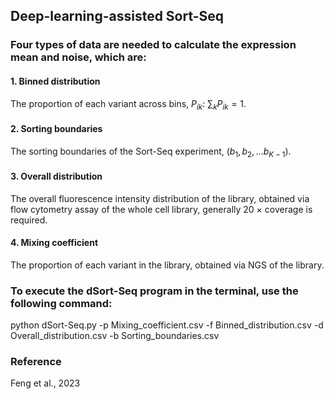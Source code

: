 ## Deep-learning-assisted Sort-Seq

### Four types of data are needed to calculate the expression mean and noise, which are:

#### 1. Binned distribution

The proportion of each variant across bins, $P_{ik}$: $\sum_k P_{ik} = 1$. 

#### 2. Sorting boundaries

The sorting boundaries of the Sort-Seq experiment, $(b_1, b_2, ...b_{K-1})$. 

#### 3. Overall distribution

The overall fluorescence intensity distribution of the library, obtained via flow cytometry assay of the whole cell library, generally 20 $\times$ coverage is required. 

#### 4. Mixing coefficient

The proportion of each variant in the library, obtained via NGS of the library.

### To execute the dSort-Seq program in the terminal, use the following command:

python dSort-Seq.py -p Mixing_coefficient.csv -f Binned_distribution.csv -d Overall_distribution.csv -b Sorting_boundaries.csv


### Reference
Feng et al., 2023
